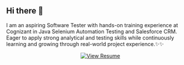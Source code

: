 ## Hi there 👋

I am an aspiring Software Tester with hands-on training experience at Cognizant in Java Selenium Automation Testing and Salesforce CRM.  
Eager to apply strong analytical and testing skills while continuously learning and growing through real-world project experience.✨✨

<p align="center">
  <a href="https://github.com/TSakthikeerthika/TSakthikeerthika/raw/main/Resume_Sakthikeerthika.pdf" target="_blank">
    <img src="https://img.shields.io/badge/📄 View_Resume-2ea44f?style=for-the-badge" alt="View Resume">
</p>

<!--
**TSakthikeerthika/TSakthikeerthika** is a ✨ _special_ ✨ repository because its `README.md` (this file) appears on your GitHub profile.

Here are some ideas to get you started:

- 🔭 I’m currently working on ...
- 🌱 I’m currently learning ...
- 👯 I’m looking to collaborate on ...
- 🤔 I’m looking for help with ...
- 💬 Ask me about ...
- 📫 How to reach me: ...
- 😄 Pronouns: ...
- ⚡ Fun fact: ...
-->
